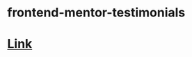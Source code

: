 # frontend-mentor-testimonials

<h1><a href="https://gbatz2.github.io/frontend-mentor-testimonials/">Link</a></h1>

